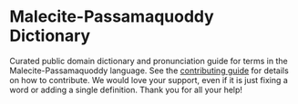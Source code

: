
# Malecite-Passamaquoddy Dictionary

Curated public domain dictionary and pronunciation guide for terms in the Malecite-Passamaquoddy language. See the [contributing guide](https://github.com/drumworkteam/term/blob/make/.github/contributing.md) for details on how to contribute. We would love your support, even if it is just fixing a word or adding a single definition. Thank you for all your help!